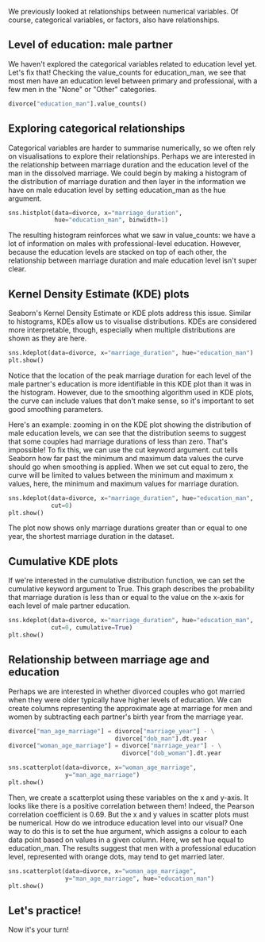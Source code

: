 We previously looked at relationships between numerical variables. Of course, categorical variables, or factors, also have relationships.
## Level of education: male partner
We haven't explored the categorical variables related to education level yet. Let's fix that! Checking the value_counts for education_man, we see that most men have an education level between primary and professional, with a few men in the "None" or "Other" categories.
```Python
divorce["education_man"].value_counts()
```
## Exploring categorical relationships
Categorical variables are harder to summarise numerically, so we often rely on visualisations to explore their relationships. Perhaps we are interested in the relationship between marriage duration and the education level of the man in the dissolved marriage. We could begin by making a histogram of the distribution of marriage duration and then layer in the information we have on male education level by setting education_man as the hue argument. 
```Python
sns.histplot(data=divorce, x="marriage_duration", 
			 hue="education_man", binwidth=1)
```
The resulting histogram reinforces what we saw in value_counts: we have a lot of information on males with professional-level education. However, because the education levels are stacked on top of each other, the relationship between marriage duration and male education level isn't super clear.
## Kernel Density Estimate (KDE) plots
Seaborn's Kernel Density Estimate or KDE plots address this issue. Similar to histograms, KDEs allow us to visualise distributions. KDEs are considered more interpretable, though, especially when multiple distributions are shown as they are here. 
```Python
sns.kdeplot(data=divorce, x="marriage_duration", hue="education_man")
plt.show()
```
Notice that the location of the peak marriage duration for each level of the male partner's education is more identifiable in this KDE plot than it was in the histogram. However, due to the smoothing algorithm used in KDE plots, the curve can include values that don't make sense, so it's important to set good smoothing parameters.

Here's an example: zooming in on the KDE plot showing the distribution of male education levels, we can see that the distribution seems to suggest that some couples had marriage durations of less than zero. That's impossible! To fix this, we can use the cut keyword argument. cut tells Seaborn how far past the minimum and maximum data values the curve should go when smoothing is applied. When we set cut equal to zero, the curve will be limited to values between the minimum and maximum x values, here, the minimum and maximum values for marriage duration. 
```Python
sns.kdeplot(data=divorce, x="marriage_duration", hue="education_man",
			cut=0)
plt.show()
```
The plot now shows only marriage durations greater than or equal to one year, the shortest marriage duration in the dataset.
## Cumulative KDE plots
If we're interested in the cumulative distribution function, we can set the cumulative keyword argument to True. This graph describes the probability that marriage duration is less than or equal to the value on the x-axis for each level of male partner education.
```Python
sns.kdeplot(data=divorce, x="marriage_duration", hue="education_man",
			cut=0, cumulative=True)
plt.show()
```
## Relationship between marriage age and education
Perhaps we are interested in whether divorced couples who got married when they were older typically have higher levels of education. We can create columns representing the approximate age at marriage for men and women by subtracting each partner's birth year from the marriage year.
```Python
divorce["man_age_marriage"] = divorce["marriage_year"] - \
							  divorce["dob_man"].dt.year
divorce["woman_age_marriage"] = divorce["marriage_year"] - \
							    divorce["dob_woman"].dt.year
```
```Python
sns.scatterplot(data=divorce, x="woman_age_marriage",
				y="man_age_marriage")
plt.show()
```
Then, we create a scatterplot using these variables on the x and y-axis. It looks like there is a positive correlation between them! Indeed, the Pearson correlation coefficient is 0.69. But the x and y values in scatter plots must be numerical. How do we introduce education level into our visual? One way to do this is to set the hue argument, which assigns a colour to each data point based on values in a given column. Here, we set hue equal to education_man. The results suggest that men with a professional education level, represented with orange dots, may tend to get married later.
```Python
sns.scatterplot(data=divorce, x="woman_age_marriage",
				y="man_age_marriage", hue="education_man")
plt.show()
```
## Let's practice!
Now it's your turn!